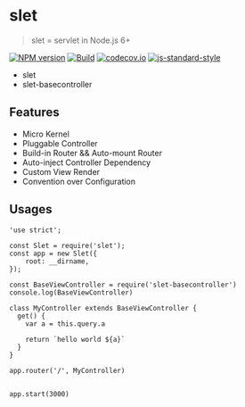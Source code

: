 # slet

> slet = servlet in Node.js 6+

[![NPM version](https://img.shields.io/npm/v/slet.svg?style=flat-square)](https://www.npmjs.com/package/slet)
[![Build](https://travis-ci.org/sletjs/slet.svg?branch=master)](https://travis-ci.org/sletjs/slet)
[![codecov.io](https://codecov.io/github/sletjs/slet/coverage.svg?branch=master)](https://codecov.io/github/sletjs/slet?branch=master)
[![js-standard-style](https://img.shields.io/badge/code%20style-standard-brightgreen.svg)](http://standardjs.com/)

- slet
- slet-basecontroller

## Features

- Micro Kernel
- Pluggable Controller
- Build-in Router && Auto-mount Router
- Auto-inject Controller Dependency
- Custom View Render
- Convention over Configuration

## Usages

```
'use strict';

const Slet = require('slet');
const app = new Slet({
    root: __dirname,
});

const BaseViewController = require('slet-basecontroller')
console.log(BaseViewController)

class MyController extends BaseViewController {
  get() { 
    var a = this.query.a

    return `hello world ${a}`
  } 
}

app.router('/', MyController)


app.start(3000) 

```
